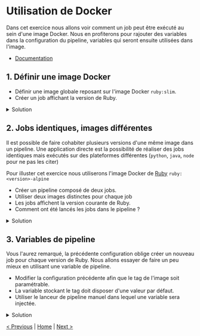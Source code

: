 # Utilisation de Docker

Dans cet exercice nous allons voir comment un job peut être exécuté au sein d'une image Docker. 
Nous en profiterons pour rajouter des variables dans la configuration du pipeline, 
variables qui seront ensuite utilisées dans l'image.

* [Documentation](https://docs.gitlab.com/ee/ci/docker/README.html)

## 1. Définir une image Docker
    
* Définir une image globale reposant sur l'image Docker `ruby:slim`.  
* Créer un job affichant la version de Ruby.

<details>
<summary>Solution</summary>
<p>

```yaml
stages:
  - test

image: ruby:slim
    
myRubyTest:
  stage: test
  script:
    - ruby -v
```

</p>
</details>

## 2. Jobs identiques, images différentes 

Il est possible de faire cohabiter plusieurs versions d'une même image dans un pipeline.
Une application directe est la possibilité de réaliser des jobs identiques mais exécutés 
sur des plateformes différentes (`python`, `java`, `node` pour ne pas les citer)

Pour illuster cet exercice nous utiliserons l'image Docker de [Ruby](https://hub.docker.com/_/ruby) `ruby:<version>-alpine`
 
* Créer un pipeline composé de deux jobs. 
* Utiliser deux images distinctes pour chaque job
* Les jobs affichent la version courante de Ruby.
* Comment ont été lancés les jobs dans le pipeline ?

<details>
<summary>Solution</summary>
<p>

```yaml
stages:
  - test

myRubyTest:2.6:
  stage: test
  image: ruby:2.6-slim
  script:
    - ruby -v

myRubyTest:2.5:
  stage: test
  image: ruby:2.5-slim
  script:
    - ruby -v
```

</p>
</details>

## 3. Variables de pipeline

Vous l'aurez remarqué, la précédente configuration oblige créer un nouveau job pour chaque version de Ruby.
Nous allons essayer de faire un peu mieux en utilisant une variable de pipeline.

* Modifier la configuration précédente afin que le tag de l'image soit paramétrable.
* La variable stockant le tag doit disposer d'une valeur par défaut.
* Utiliser le lanceur de pipeline manuel dans lequel une variable sera injectée.

<details>
<summary>Solution</summary>
<p>

```yaml

```

</p>
</details>

[< Previous](../exercice_1/README.md) | [Home](../README.md) | [Next >](../exercice_3/README.md)